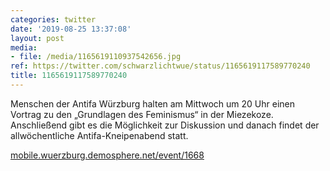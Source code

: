 ```yaml
---
categories: twitter
date: '2019-08-25 13:37:08'
layout: post
media:
- file: /media/1165619110937542656.jpg
ref: https://twitter.com/schwarzlichtwue/status/1165619117589770240
title: 1165619117589770240
---
```

Menschen der Antifa Würzburg halten am Mittwoch um 20 Uhr einen Vortrag zu den „Grundlagen des Feminismus“ in der Miezekoze. Anschließend gibt es die Möglichkeit zur Diskussion und danach findet der allwöchentliche Antifa-Kneipenabend statt.

[mobile.wuerzburg.demosphere.net/event/1668](https://mobile.wuerzburg.demosphere.net/event/1668)  